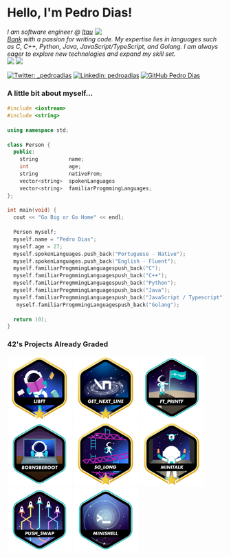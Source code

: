 <h1> Hello, I'm Pedro Dias!</h1>
<img align='right' src="https://i2.wp.com/allhtaccess.info/wp-content/uploads/2018/03/programming.gif?fit=1281%2C716&ssl=1" width="300">
<p><em>I am software engineer @ <a href="https://www.itau.com.br/">Itau Bank</a> with a passion for writing code. My expertise lies in languages such as C, C++, Python, Java, JavaScript/TypeScript, and Golang. I am always eager to explore new technologies and expand my skill set.</a><br><img src="https://media.giphy.com/media/WFZvB7VIXBgiz3oDXE/giphy.gif" width="30">
<img src="https://media.giphy.com/media/fkZukR450RQ1qnGaq9/giphy.gif" width="30">
</em></p>

[![Twitter: _pedroadias](https://img.shields.io/twitter/follow/_pedroadias?style=social)](https://twitter.com/_pedroadias)
[![Linkedin: pedroadias](https://img.shields.io/badge/-_pedroadias-blue?style=flat-square&logo=Linkedin&logoColor=white&link=https://www.linkedin.com/in/pedro-augusto-dias-618bbb215/)](https://www.linkedin.com/in/pedro-augusto-dias-618bbb215/)
[![GitHub Pedro Dias](https://img.shields.io/github/followers/psdiaspedro?label=follow&style=social)](https://github.com/psdiaspedro)


### A little bit about myself...

```cpp
#include <iostream>
#include <string>

using namespace std;

class Person {
  public:
    string          name;
    int             age;
    string          nativeFrom;
    vector<string>  spokenLanguages
    vector<string>  familiarProgmmingLanguages;
};

int main(void) {
  cout << "Go Big or Go Home" << endl;

  Person myself;
  myself.name = "Pedro Dias";
  myself.age = 27;
  myself.spokenLanguages.push_back("Portuguese - Native");
  myself.spokenLanguages.push_back("English - Fluent");
  myself.familiarProgmmingLanguagespush_back("C");
  myself.familiarProgmmingLanguagespush_back("C++");
  myself.familiarProgmmingLanguagespush_back("Python");
  myself.familiarProgmmingLanguagespush_back("Java");
  myself.familiarProgmmingLanguagespush_back("JavaScript / Typescript");
   myself.familiarProgmmingLanguagespush_back("Golang");

  return (0);
}
```

### 42's Projects Already Graded 
[![](./icons/libft.png)](https://github.com/psdiaspedro/libft-42Cursus)
[![](./icons/get_next_line.png)](https://github.com/psdiaspedro/GNL-42Cursus)
[![](./icons/ft_printfe.png)](https://github.com/psdiaspedro/printf-42Cursus)
[![](./icons/born2beroote.png)](https://github.com/psdiaspedro/born2beroot-42Cursus)
[![](./icons/so_longm.png)](https://github.com/psdiaspedro/soLong-42Cursus)
[![](./icons/minitalkm.png)](https://github.com/psdiaspedro/minitalk-42Cursus)
[![](./icons/push_swape.png)](https://github.com/psdiaspedro/pushSwap-42Cursus)
[![](./icons/minishell.png)](https://github.com/psdiaspedro/minishell-42Cursus)


